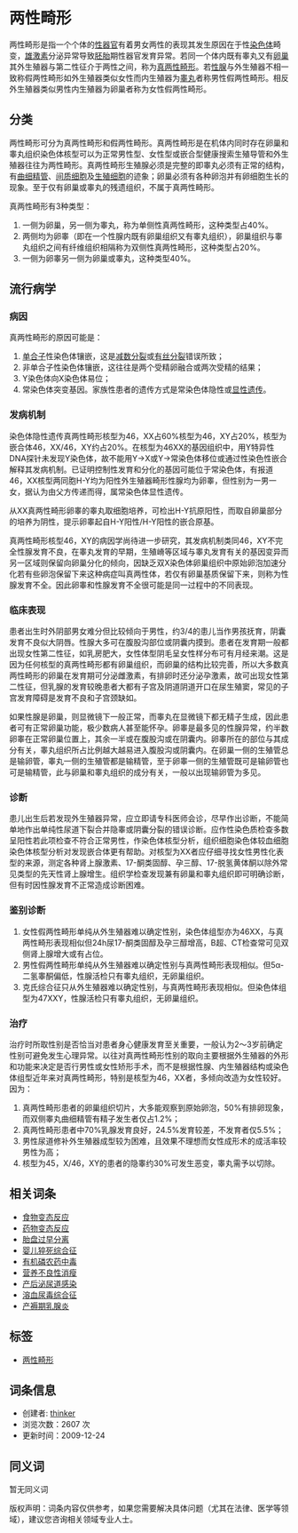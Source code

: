 # 两性畸形

两性畸形是指一个个体的[性器官](javascript:innerlink("性器官") "词条“性器官”不存在，点击可创建")有着男女两性的表现其发生原因在于性[染色体](https://wiki.bioguider.com/doc-view-4102.html "染色体")畸变，[雄激素](https://wiki.bioguider.com/doc-view-4563.html "雄激素")分泌异常导致[胚胎](https://wiki.bioguider.com/doc-view-4144.html "胚胎")期性器官发育异常。若同一个体内既有睾丸又有[卵巢](https://wiki.bioguider.com/doc-view-4214.html "卵巢")其外生殖器与第二性征介于两性之间，称为[真两性畸形](javascript:innerlink("真两性畸形") "词条“真两性畸形”不存在，点击可创建")。若[性腺](https://wiki.bioguider.com/doc-view-8441.html "性腺")与外生殖器不相一致称假两性畸形如外生殖器类似女性而内生殖器为[睾丸](https://wiki.bioguider.com/doc-view-2079.html "睾丸")者称男性假两性畸形。相反外生殖器类似男性内生殖器为卵巢者称为女性假两性畸形。

## 分类

两性畸形可分为真两性畸形和假两性畸形。真两性畸形是在机体内同时存在卵巢和睾丸组织染色体核型可以为正常男性型、女性型或嵌合型健康搜索生殖导管和外生殖器往往为两性畸形。真两性畸形生殖腺必须是完整的即睾丸必须有正常的结构，有[曲细精管](javascript:innerlink("曲细精管") "词条“曲细精管”不存在，点击可创建")、[间质细胞](javascript:innerlink("间质细胞") "词条“间质细胞”不存在，点击可创建")及[生殖细胞](https://wiki.bioguider.com/doc-view-917.html "生殖细胞")的迹象；卵巢必须有各种卵泡并有卵细胞生长的现象。至于仅有卵巢或睾丸的残遗组织，不属于真两性畸形。

真两性畸形有3种类型：

1. 一侧为卵巢，另一侧为睾丸，称为单侧性真两性畸形，这种类型占40%。
2. 两侧均为卵睾（即在一个性腺内既有卵巢组织又有睾丸组织），卵巢组织与睾丸组织之间有纤维组织相隔称为双侧性真两性畸形，这种类型占20%。
3. 一侧为卵睾另一侧为卵巢或睾丸，这种类型40%。

## 流行病学

### 病因

真两性畸形的原因可能是：

1. [单合子](javascript:innerlink("单合子") "词条“单合子”不存在，点击可创建")性染色体镶嵌，这是[减数分裂](https://wiki.bioguider.com/doc-view-900.html "减数分裂")或[有丝分裂](https://wiki.bioguider.com/doc-view-6853.html "有丝分裂")错误所致；
2. 非单合子性染色体镶嵌，这往往是两个受精卵融合或两次受精的结果；
3. Y染色体向X染色体易位；
4. 常染色体突变基因。家族性患者的遗传方式是常染色体隐性或[显性遗传](https://wiki.bioguider.com/doc-view-8974.html "显性遗传")。

### 发病机制

染色体隐性遗传真两性畸形核型为46，XX占60%核型为46，XY占20%，核型为嵌合体46，XX/46，XY约占20%。在核型为46XX的基因组织中，用Y特异性DNA探针未发现Y染色体，故不能用Y→X或Y→常染色体移位或通过性染色性嵌合解释其发病机制。已证明控制性发育和分化的基因可能位于常染色体，有报道46，XX核型两同胞H-Y均为阳性外生殖器畸形性腺均为卵睾，但性别为一男一女，据认为由父方传递而得，属常染色体显性遗传。

从XX真两性畸形卵睾的睾丸取细胞培养，可检出H-Y抗原阳性，而取自卵巢部分的培养为阴性，提示卵睾起自H-Y阳性/H-Y阳性的嵌合原基。

真两性畸形核型46，XY的病因学尚待进一步研究，其发病机制类同46，XY不完全性腺发育不良，在睾丸发育的早期，生殖嵴等区域与睾丸发育有关的基因变异而另一区域则保留向卵巢分化的倾向，因缺乏双X染色体卵巢组织中原始卵泡加速分化若有些卵泡保留下来这种病症叫真两性体，若仅有卵巢基质保留下来，则称为性腺发育不全。因此卵睾和性腺发育不全很可能是同一过程中的不同表现。

### 临床表现

患者出生时外阴部男女难分但比较倾向于男性，约3/4的患儿当作男孩抚育，阴囊发育不良似大阴唇。性腺大多可在腹股沟部位或阴囊内摸到。患者在发育期一般都出现女性第二性征，如乳房肥大，女性体型阴毛呈女性样分布可有月经来潮。这是因为任何核型的真两性畸形都有卵巢组织，而卵巢的结构比较完善，所以大多数真两性畸形的卵巢在发育期可分泌雌激素，有排卵时还分泌孕激素，故可出现女性第二性征，但乳腺的发育较晚患者大都有子宫及阴道阴道开口在尿生殖窦，常见的子宫发育障碍是发育不良和子宫颈缺如。

如果性腺是卵巢，则显微镜下一般正常，而睾丸在显微镜下都无精子生成，因此患者可有正常卵巢功能，极少数病人甚至能怀孕。卵睾是最多见的性腺异常，约半数卵睾在正常卵巢位置上，其余一半或在腹股沟或在阴囊内。卵睾所在的部位与其成分有关，睾丸组织所占比例越大越易进入腹股沟或阴囊内。在卵巢一侧的生殖管总是输卵管，睾丸一侧的生殖管都是输精管，至于卵睾一侧的生殖管既可是输卵管也可是输精管，此与卵巢和睾丸组织的成分有关，一般以出现输卵管为多见。

### 诊断

患儿出生后若发现外生殖器异常，应立即请专科医师会诊，尽早作出诊断，不能简单地作出单纯性尿道下裂合并隐睾或阴囊分裂的错误诊断。应作性染色质检查多数呈阳性若此项检查不符合正常男性，作染色体核型分析，组织细胞染色体较血细胞染色体核型分析对发现嵌合体更有帮助。对核型为XX者应仔细寻找女性男性化表型的来源，测定各种肾上腺激素、17-酮类固醇、孕三醇、17-脱氢黄体酮以除外常见类型的先天性肾上腺增生。组织学检查发现兼有卵巢和睾丸组织即可明确诊断，但有时因性腺发育不正常造成诊断困难。

### 鉴别诊断

1. 女性假两性畸形单纯从外生殖器难以确定性别，染色体组型亦为46XX，与真两性畸形表现相似但24h尿17-酮类固醇及孕三醇增高，B超、CT检查常可见双侧肾上腺增大或有占位。
2. 男性假两性畸形单纯从外生殖器难以确定性别与真两性畸形表现相似。但5α-二氢睾酮偏低，性腺活检只有睾丸组织，无卵巢组织。
3. 克氏综合征只从外生殖器难以确定性别，与真两性畸形表现相似。但染色体组型为47XXY，性腺活检只有睾丸组织，无卵巢组织。

### 治疗

治疗时所取性别是否恰当对患者身心健康发育至关重要，一般认为2～3岁前确定性别可避免发生心理异常。以往对真两性畸形性别的取向主要根据外生殖器的外形和功能来决定是否行男性或女性矫形手术，而不是根据性腺、内生殖器结构或染色体组型近年来对真两性畸形，特别是核型为46，XX者，多倾向改造为女性较好。因为：

1. 真两性畸形患者的卵巢组织切片，大多能观察到原始卵泡，50%有排卵现象，而双侧睾丸曲细精管有精子发生者仅占1.2%；
2. 真两性畸形患者中70%乳腺发育良好，24.5%发育较差，不发育者仅5.5%；
3. 男性尿道修补外生殖器成型较为困难，且效果不理想而女性成形术的成活率较男性为高；
4. 核型为45，X/46，XY的患者的隐睾约30%可发生恶变，睾丸需予以切除。

## 相关词条

- [食物变态反应](javascript:innerlink("食物变态反应") "词条“食物变态反应”不存在，点击可创建")
- [药物变态反应](javascript:innerlink("药物变态反应") "词条“药物变态反应”不存在，点击可创建")
- [胎盘过早分离](javascript:innerlink("胎盘过早分离") "词条“胎盘过早分离”不存在，点击可创建")
- [婴儿猝死综合征](javascript:innerlink("婴儿猝死综合征") "词条“婴儿猝死综合征”不存在，点击可创建")
- [有机磷农药中毒](javascript:innerlink("有机磷农药中毒") "词条“有机磷农药中毒”不存在，点击可创建")
- [营养不良性消瘦](javascript:innerlink("营养不良性消瘦") "词条“营养不良性消瘦”不存在，点击可创建")
- [产后泌尿道感染](javascript:innerlink("产后泌尿道感染") "词条“产后泌尿道感染”不存在，点击可创建")
- [溶血尿毒综合征](javascript:innerlink("溶血尿毒综合征") "词条“溶血尿毒综合征”不存在，点击可创建")
- [产褥期乳腺炎](javascript:innerlink("产褥期乳腺炎") "词条“产褥期乳腺炎”不存在，点击可创建")

## 标签

- [两性畸形](index.php?search-tag-两性畸形)

## 词条信息

- 创建者: [thinker](user-space-2.html)
- 浏览次数：2607 次
- 更新时间：2009-12-24

## 同义词

暂无同义词

版权声明：词条内容仅供参考，如果您需要解决具体问题（尤其在法律、医学等领域），建议您咨询相关领域专业人士。